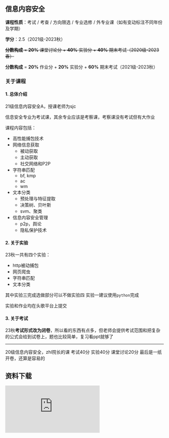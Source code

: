 ## 信息内容安全

**课程性质**：考试 / 考查 / 方向限选 / 专业选修 / 外专业课（如有变动标注不同年份及学期）

**学分**：2.5（2021级-2023秋）

~~**分数构成** = **20%** 课堂讨论分 + **40%** 实验分 + **40%** 期末考试（2020级-2023春）~~

**分数构成** = **20%** 作业分 + **20%** 实验分 + **60%** 期末考试（2021级-2023秋）



### 关于课程

#### 1. 总体介绍

21级信息内容安全A，授课老师为sjc

信息安全专业为考试课，其余专业应该是考察课，考察课没有考试但有大作业

课程内容包括：

- 高性能捕包技术
- 网络信息获取
    - 被动获取
    - 主动获取
    - 社交网络和P2P
- 字符串匹配
    - bf, kmp
    - ac
    - wm
- 文本分类
    - 预处理与特征提取
    - 决策树、贝叶斯
    - svm、聚类
- 信息内容安全管理
    - p2p，舆论
    - 隐私保护技术


#### 2. 关于实验

23秋一共有四个实验：

- http被动捕包
- 网页爬虫
- 字符串匹配
- 文本分类

其中实验三完成选做部分可以不做实验四
实验一建议使用`python`完成

实验和作业均在头歌平台上提交


#### 3. 关于考试

23秋**考试形式改为闭卷**，所以看的东西有点多，但老师会提供考试范围和把复杂的公式会给到试卷上，题也比较简单，复习看ppt就够了

---

20级信息内容安全，zhl院长的课
考试40分
实验40分
课堂讨论20分
最后是一纸开卷，还算是容易的

## 资料下载

![](https://gh.hitcs.cc/https://raw.githubusercontent.com/HIT-OpenCS/CS_Courses/main/信息安全/信息内容安全/file.md ":include")
